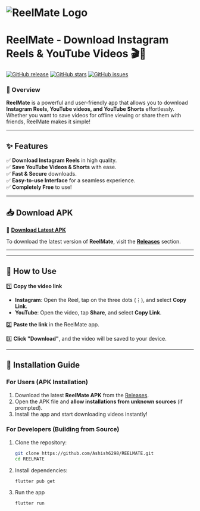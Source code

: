 # ![ReelMate Logo](https://cdn.discordapp.com/attachments/1258695514430504973/1338830646185037856/social.png?ex=67ac82b4&is=67ab3134&hm=06c047769fc89650a0727f991c527b82f0cdb9fa80a6ada8f2c52e05c0702a96&)
# **ReelMate - Download Instagram Reels & YouTube Videos** 🎬🚀  

[![GitHub release](https://img.shields.io/github/v/release/Ashish6298/REELMATE)](https://github.com/Ashish6298/REELMATE/releases/tag/v1.0.0)
[![GitHub stars](https://img.shields.io/github/stars/Ashish6298/REELMATE?style=social)](https://github.com/Ashish6298/REELMATE/stargazers)
[![GitHub issues](https://img.shields.io/github/issues/Ashish6298/REELMATE)](https://github.com/Ashish6298/REELMATE/issues)

### **📌 Overview**  
**ReelMate** is a powerful and user-friendly app that allows you to download **Instagram Reels, YouTube videos, and YouTube Shorts** effortlessly. Whether you want to save videos for offline viewing or share them with friends, ReelMate makes it simple!  

---

## **✨ Features**  
✅ **Download Instagram Reels** in high quality.  
✅ **Save YouTube Videos & Shorts** with ease.  
✅ **Fast & Secure** downloads.  
✅ **Easy-to-use Interface** for a seamless experience.  
✅ **Completely Free** to use!  

---

## **📥 Download APK**  
🔗 **[Download Latest APK](https://github.com/Ashish6298/REELMATE/releases/tag/v1.0.0)**  

To download the latest version of **ReelMate**, visit the **[Releases](https://github.com/Ashish6298/REELMATE/releases)** section.  

---


---

## **🚀 How to Use**  
1️⃣ **Copy the video link**  
   - **Instagram**: Open the Reel, tap on the three dots (⋮), and select **Copy Link**.  
   - **YouTube**: Open the video, tap **Share**, and select **Copy Link**.  

2️⃣ **Paste the link** in the ReelMate app.  

3️⃣ **Click "Download"**, and the video will be saved to your device.  

---

## **🔧 Installation Guide**  
### **For Users (APK Installation)**  
1. Download the latest **ReelMate APK** from the [Releases](https://github.com/Ashish6298/REELMATE/releases/tag/v1.0.0).  
2. Open the APK file and **allow installations from unknown sources** (if prompted).  
3. Install the app and start downloading videos instantly!  

### **For Developers (Building from Source)**  
1. Clone the repository:  
   ```bash
   git clone https://github.com/Ashish6298/REELMATE.git
   cd REELMATE
2. Install dependencies:
   ```bash
   flutter pub get
3. Run the app
   ```bash
   flutter run

